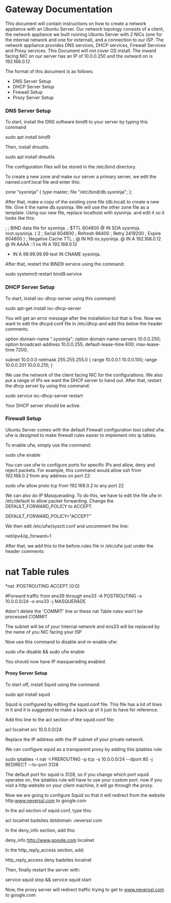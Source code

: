 # Gateway Documentation
This document will contain instructions on how to create a network appliance with an Ubuntu Server.
Our network topology consists of a client, the network appliance we built running Ubuntu Server with 2 NICs (one for the internal network and one for external),
and a connection to our ISP. The network appliance provides DNS services, DHCP services, Firewall Services and Proxy services.
This Document will not cover OS install. The inward facing NIC on our server has an IP of 10.0.0.250 and the outward on is 192.168.0.12


The format of this document is as follows:

- DNS Server Setup
- DHCP Server Setup
- Firewall Setup
- Proxy Server Setup

### DNS Server Setup

To start, install the DNS software bind9 to your server by typing this command


sudo apt install bind9


Then, install dnsutils.


sudo apt install dnsutils


The configuration files will be stored in the /etc/bind directory.

To create a new zone and make our server a primary server, we edit the named.conf.local file and enter this:


zone "sysninja" {
    type master;
    file "/etc/bind/db.sysninja";
};


After that, make a copy of the existing zone file (db.local) to create a new file. Give it the name db.sysninja. We will use the other zone file as a template.
Using our new file, replace localhost with sysninja. and edit it so it looks like this:


;
; BIND data file for sysninja.
;
$TTL	604800
@	IN	SOA	sysninja. root.sysninja. (
			      2		; Serial
			 604800		; Refresh
			  86400		; Retry
			2419200		; Expire
			 604800 )	; Negative Cache TTL
;
@	IN	NS	ns.sysninja.
@	IN	A	192.168.0.12
@	IN	AAAA	::1
ns	IN	A	192.168.0.12
*	IN	A	99.99.99.99
test	IN	CNAME	sysninja.


After that, restart the BIND9 service using the command:


sudo systemctl restart bind9.service



### DHCP Server Setup

To start, install isc-dhcp-server using this command:


sudo apt-get install isc-dhcp-server


You will get an error message after the installation but that is fine. Now we want to edit the dhcpd.conf file in /etc/dhcp and add this below the header comments:


option domain-name ".sysninja";
option domain-name-servers 10.0.0.250;
option broadcast-address 10.0.0.255;
default-lease-time 600;
max-lease-time 7200;

subnet 10.0.0.0 netmask 255.255.255.0 {
range 10.0.0.1 10.0.0.100;
range 10.0.0.201 10.0.0.215;
}


We use the network of the client facing NIC for the configurations. We also put a range of IPs we want the DHCP server to hand out.
After that, restart the dhcp server by using this command:


sudo service isc-dhcp-server restart


Your DHCP server should be active.

### Firewall Setup

Ubuntu Server comes with the default Firewall configuration tool called ufw. ufw is designed to make firewall rules easier to implement into ip tables.

To enable ufw, simply use the command:


sudo ufw enable


You can use ufw to configure ports for specific IPs and allow, deny and reject packets.
For example, this command would allow ssh from 192.168.0.2 from any address on port 22:


sudo ufw allow proto tcp from 192.168.0.2 to any port 22


We can also do IP Masquerading. To do this, we have to edit the file ufw in /etc/default to allow packet forwarding. Change the DEFAULT_FORWARD_POLICY to ACCEPT.


DEFAULT_FORWARD_POLICY="ACCEPT"


We then edit /etc/ufw/sysctl.conf and uncomment	the line:


net/ipv4/ip_forward=1


After that, we add this to the before.rules file in /etc/ufw just under the header comments:


 # nat Table rules
 *nat
 :POSTROUTING ACCEPT [0:0]
 
 #Forward traffic from ens39 through ens33
 -A POSTROUTING -s 10.0.0.0/24 -o ens33 -j MASQUERADE
 
 #don't delete the 'COMMIT' line or these nat Table rules won't be processed
 COMMIT


The subnet will be of your Internal network and ens33 will be replaced by the name of you NIC facing your ISP

Now use this command to disable and re-enable ufw:


sudo ufw disable && sudo ufw enable


You should now have IP masquerading enabled.


#### Proxy Server Setup


To start off, install Squid using the command:


sudo apt install squid


Squid is configured by editing the squid.conf file. This file has a lot of lines in it and it is suggested to make a back up of it just to have for reference.

Add this line to the acl section of the squid.conf file:


acl localnet src 10.0.0.0/24


Replace the IP address with the IP subnet of your private network.


We can configure squid as a transparent proxy by adding this iptables rule:


sudo iptables -t nat -I PREROUTING -p tcp -s 10.0.0.0/24 --dport 80 -j REDIRECT --to-port 3128


The default port for squid is 3128, so if you change which port squid operates on, the iptables rule will have to use your custom port.
now if you visit a http website on your client machine, it will go through the proxy. 

Now we are going to configure Squid so that it will redirect from the website http:www.neverssl.com to google.com

In the acl section of squid.conf, type this:


acl localnet badsites dstdomain .neverssl.com


In the deny_info section, add this:


deny_info http://www.google.com localnet


In the http_reply_access section, add:


http_reply_access deny badsites localnet


Then, finally restart the server with:


service squid stop && service squid start


Now, the proxy server will redirect traffic trying to get to www.neverssl.com to google.com

